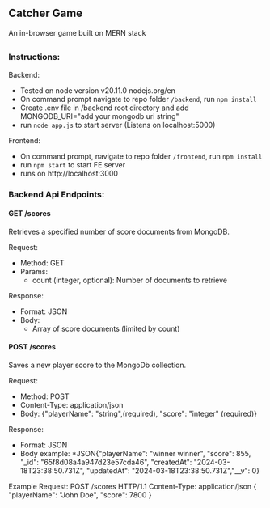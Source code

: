 ## Catcher Game
An in-browser game built on MERN stack
##

### Instructions:
Backend:
 - Tested on node version v20.11.0 nodejs.org/en
 - On command prompt navigate to repo folder `/backend`, run `npm install`
 - Create .env file in /backend root directory and add MONGODB_URI="add your mongodb uri string"
 - run `node app.js` to start server (Listens on localhost:5000)

Frontend:
 - On command prompt, navigate to repo folder `/frontend`, run `npm install`
 - run `npm start` to start FE server
 - runs on http://localhost:3000

###  Backend Api Endpoints:

#### GET /scores
Retrieves a specified number of score documents from MongoDB.

Request:
 * Method: GET
 * Params: 
	 * count (integer, optional): Number of documents to retrieve

Response:
* Format: JSON
* Body:
	* Array of score documents (limited by count)

#### POST /scores
Saves a new player score to the MongoDb collection.

Request:
* Method: POST
* Content-Type: application/json
* Body:
{"playerName": "string",(required),
"score": "integer" (required)}

Response:
* Format: JSON
* Body example:
	*JSON{"playerName":  "winner winner",
  	"score":  855,
  	"_id":  "65f8d08a4a947d23e57cda46",
  	"createdAt":  "2024-03-18T23:38:50.731Z",
  	"updatedAt":  "2024-03-18T23:38:50.731Z","__v":  0}

Example Request:
POST /scores HTTP/1.1 Content-Type: application/json
 { "playerName": "John Doe", "score": 7800 }
